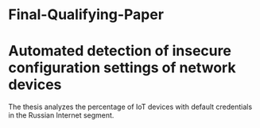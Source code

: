 # Final-Qualifying-Paper
# Automated detection of insecure configuration settings of network devices
The thesis analyzes the percentage of IoT devices with default credentials in the Russian Internet segment.
